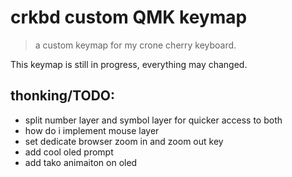 # crkbd custom QMK keymap

> a custom keymap for my crone cherry keyboard.

This keymap is still in progress, everything may changed.


## thonking/TODO:

- split number layer and symbol layer for quicker access to both 
- how do i implement mouse layer
- set dedicate browser zoom in and zoom out key
- add cool oled prompt
- add tako animaiton on oled